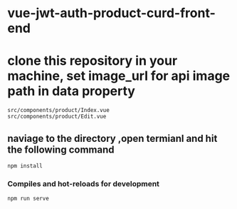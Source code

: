 # vue-jwt-auth-product-curd-front-end

# clone this repository in your machine, set image_url for api image path in data property
```
src/components/product/Index.vue
src/components/product/Edit.vue
```

## naviage to the directory ,open termianl and hit the following command
```
npm install
```

### Compiles and hot-reloads for development
```
npm run serve
```
